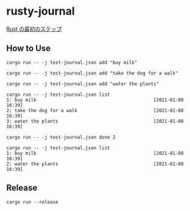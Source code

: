 # rusty-journal
[Rust の最初のステップ](https://docs.microsoft.com/ja-jp/learn/paths/rust-first-steps/)

## How to Use

```
cargo run -- -j test-journal.json add "buy milk"

cargo run -- -j test-journal.json add "take the dog for a walk"

cargo run -- -j test-journal.json add "water the plants"

cargo run -- -j test-journal.json list
1: buy milk                                           [2021-01-08 16:39]
2: take the dog for a walk                            [2021-01-08 16:39]
3: water the plants                                   [2021-01-08 16:39]

cargo run -- -j test-journal.json done 2

cargo run -- -j test-journal.json list
1: buy milk                                           [2021-01-08 16:39]
2: water the plants                                   [2021-01-08 16:39]
```

## Release

```
cargo run --release
```
